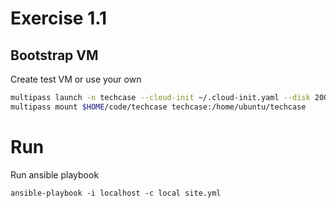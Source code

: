 # Exercise 1.1
## Bootstrap VM
Create test VM or use your own

```sh
multipass launch -n techcase --cloud-init ~/.cloud-init.yaml --disk 20G
multipass mount $HOME/code/techcase techcase:/home/ubuntu/techcase
```

# Run
Run ansible playbook

```
ansible-playbook -i localhost -c local site.yml
```